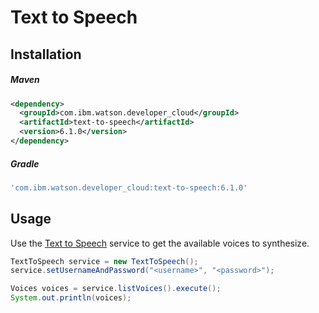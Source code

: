 # Text to Speech

## Installation

##### Maven
```xml
<dependency>
  <groupId>com.ibm.watson.developer_cloud</groupId>
  <artifactId>text-to-speech</artifactId>
  <version>6.1.0</version>
</dependency>
```

##### Gradle
```gradle
'com.ibm.watson.developer_cloud:text-to-speech:6.1.0'
```

## Usage
Use the [Text to Speech][text_to_speech] service to get the available voices to synthesize.

```java
TextToSpeech service = new TextToSpeech();
service.setUsernameAndPassword("<username>", "<password>");

Voices voices = service.listVoices().execute();
System.out.println(voices);
```

[text_to_speech]: https://console.bluemix.net/docs/services/text-to-speech/index.html
